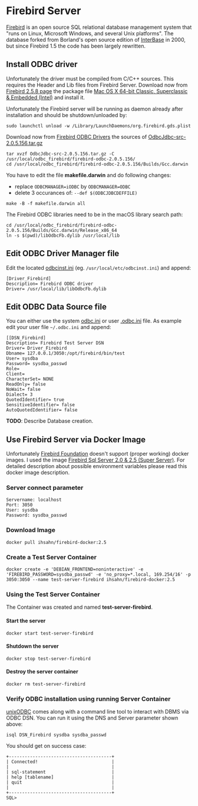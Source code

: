 # Firebird Server
[Firebird](https://firebirdsql.org) is an open source SQL relational database management system that "runs on Linux, Microsoft Windows, and several Unix platforms". The database forked from Borland's open source edition of [InterBase](https://www.embarcadero.com/products/interbase) in 2000, but since Firebird 1.5 the code has been largely rewritten.

## Install ODBC driver
Unfortunately the driver must be compiled from C/C++ sources. This requires the Header and Lib files from Firebird Server.
Download now from [Firebird 2.5.8 page](https://www.firebirdsql.org/en/firebird-2-5-8/) the package file [Mac OS X 64-bit Classic, Superclassic & Embedded (Intel)](https://github.com/FirebirdSQL/firebird/releases/download/R2_5_8/FirebirdCS-2.5.8-27089-1-x86_64.pkg) and install it.

Unfortunately the Firebird server will be running as daemon already after installation and should be shutdown/unloaded by:
```
sudo launchctl unload -w /Library/LaunchDaemons/org.firebird.gds.plist
```
Download now from [Firebird ODBC Drivers](https://github.com/FirebirdSQL/firebird-odbc-driver) the sources of [OdbcJdbc-src-2.0.5.156.tar.gz](https://sourceforge.net/projects/firebird/files/firebird-ODBC-driver/2.0.5-Release/OdbcJdbc-src-2.0.5.156.tar.gz/download)
```
tar xvzf OdbcJdbc-src-2.0.5.156.tar.gz -C /usr/local/odbc_firebird/firebird-odbc-2.0.5.156/
cd /usr/local/odbc_firebird/firebird-odbc-2.0.5.156/Builds/Gcc.darwin
```

You have to edit the file **makefile.darwin** and do following changes:
- replace `ODBCMANAGER=iODBC` by `ODBCMANAGER=ODBC`
- delete 3 occurances of: `--def $(ODBCJDBCDEFFILE)`
```
make -B -f makefile.darwin all
```
The Firebird ODBC libraries need to be in the macOS library search path:

```
cd /usr/local/odbc_firebird/firebird-odbc-2.0.5.156/Builds/Gcc.darwin/Release_x86_64
ln -s $(pwd)/libOdbcFb.dylib /usr/local/lib
```

## Edit ODBC Driver Manager file
Edit the located [odbcinst.ini](https://github.com/hrabe/odbc-on-macos#locate-your-odbc-driver-and-data-source-config-files) (eg. `/usr/local/etc/odbcinst.ini`) and append:
```
[Driver_Firebird]
Description= Firebird ODBC driver
Driver= /usr/local/lib/libOdbcFb.dylib
```

## Edit ODBC Data Source file
You can either use the system [odbc.ini](https://github.com/hrabe/odbc-on-macos#locate-your-odbc-driver-and-data-source-config-files) or user [.odbc.ini](https://github.com/hrabe/odbc-on-macos#locate-your-odbc-driver-and-data-source-config-files) file. As example edit your user file `~/.odbc.ini` and append:
```
[[DSN_Firebird]
Description= Firebird Test Server DSN
Driver= Driver_Firebird
Dbname= 127.0.0.1/3050:/opt/firebird/bin/test
User= sysdba
Password= sysdba_passwd
Role= 
Client= 
CharacterSet= NONE
ReadOnly= false
NoWait= false
Dialect= 3
QuotedIdentifier= true
SensitiveIdentifier= false
AutoQuotedIdentifier= false
```

**TODO**: Describe Database creation.

## Use Firebird Server via Docker Image
Unfortunately [Firebird Foundation](https://firebirdsql.org) doesn't support (proper working) docker images. I used the image [Firebird Sql Server 2.0 & 2.5 (Super Server)](https://hub.docker.com/r/ihsahn/firebird-docker/). For detailed description about possible environment variables please read this docker image description.

### Server connect parameter
```
Servername: localhost
Port: 3050
User: sysdba
Password: sysdba_passwd
```

### Download Image
```
docker pull ihsahn/firebird-docker:2.5
```

### Create a Test Server Container
```
docker create -e 'DEBIAN_FRONTEND=noninteractive' -e 'FIREBIRD_PASSWORD=sysdba_passwd' -e 'no_proxy=*.local, 169.254/16' -p 3050:3050 --name test-server-firebird ihsahn/firebird-docker:2.5
```

### Using the Test Server Container
The Container was created and named **test-server-firebird**. 

#### Start the server
```
docker start test-server-firebird
```

#### Shutdown the server
```
docker stop test-server-firebird
```

#### Destroy the server container
```
docker rm test-server-firebird
```

### Verify ODBC installation using running Server Container
[unixODBC](http://www.unixodbc.org/) comes along with a command line tool to interact with DBMS via ODBC DSN. You can run it using the DNS and Server parameter shown above:

```
isql DSN_Firebird sysdba sysdba_passwd
```

You should get on success case:
```
+---------------------------------------+
| Connected!                            |
|                                       |
| sql-statement                         |
| help [tablename]                      |
| quit                                  |
|                                       |
+---------------------------------------+
SQL>
```
